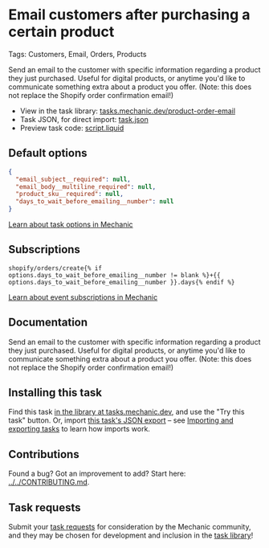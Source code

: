 # Email customers after purchasing a certain product

Tags: Customers, Email, Orders, Products

Send an email to the customer with specific information regarding a product they just purchased. Useful for digital products, or anytime you'd like to communicate something extra about a product you offer. (Note: this does not replace the Shopify order confirmation email!)

* View in the task library: [tasks.mechanic.dev/product-order-email](https://tasks.mechanic.dev/product-order-email)
* Task JSON, for direct import: [task.json](../../tasks/product-order-email.json)
* Preview task code: [script.liquid](./script.liquid)

## Default options

```json
{
  "email_subject__required": null,
  "email_body__multiline_required": null,
  "product_sku__required": null,
  "days_to_wait_before_emailing__number": null
}
```

[Learn about task options in Mechanic](https://learn.mechanic.dev/core/tasks/options)

## Subscriptions

```liquid
shopify/orders/create{% if options.days_to_wait_before_emailing__number != blank %}+{{ options.days_to_wait_before_emailing__number }}.days{% endif %}
```

[Learn about event subscriptions in Mechanic](https://learn.mechanic.dev/core/tasks/subscriptions)

## Documentation

Send an email to the customer with specific information regarding a product they just purchased. Useful for digital products, or anytime you'd like to communicate something extra about a product you offer. (Note: this does not replace the Shopify order confirmation email!)

## Installing this task

Find this task [in the library at tasks.mechanic.dev](https://tasks.mechanic.dev/product-order-email), and use the "Try this task" button. Or, import [this task's JSON export](../../tasks/product-order-email.json) – see [Importing and exporting tasks](https://learn.mechanic.dev/core/tasks/import-and-export) to learn how imports work.

## Contributions

Found a bug? Got an improvement to add? Start here: [../../CONTRIBUTING.md](../../CONTRIBUTING.md).

## Task requests

Submit your [task requests](https://mechanic.canny.io/task-requests) for consideration by the Mechanic community, and they may be chosen for development and inclusion in the [task library](https://tasks.mechanic.dev/)!
